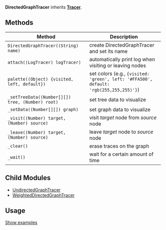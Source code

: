 **DirectedGraphTracer** inherits **[Tracer](Tracer)**.

## Methods

| Method | Description |
|--------|-------------|
| `DirectedGraphTracer((String) name)` | create DirectedGraphTracer and set its name |
| `attach((LogTracer) logTracer)` | automatically print log when visiting or leaving nodes |
| `palette((Object) {visited, left, default})` | set colors (e.g., `{visited: 'green', left: '#FFA500', default: 'rgb(255,255,255)'}`) |
| `_setTreeData((Number[][]) tree, (Number) root) ` | set tree data to visualize |
| `_setData((Number[][]) graph) ` | set graph data to visualize |
| `_visit((Number) target, (Number) source) ` | visit _target_ node from _source_ node |
| `_leave((Number) target, (Number) source) ` | leave _target_ node to _source_ node |
| `_clear() ` | erase traces on the graph |
| `_wait() ` | wait for a certain amount of time |

## Child Modules

* [UndirectedGraphTracer](UndirectedGraphTracer)
* [WeightedDirectedGraphTracer](WeightedDirectedGraphTracer)

## Usage
[Show examples](https://github.com/search?utf8=✓&q=DirectedGraphTracer+repo%3Aparkjs814%2FAlgorithmVisualizer+path%3A%2Falgorithm&type=Code&ref=advsearch&l=&l=)